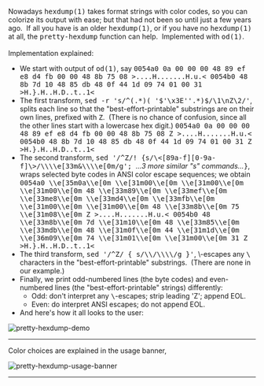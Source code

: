 Nowadays <tt>hexdump(1)</tt> takes format strings with color codes, so you can colorize its output with ease; but that had not been so until just a few years ago.&nbsp;&nbsp;If all you have is an older <tt>hexdump(1)</tt>, or if you have no <tt>hexdump(1)</tt> at all, the <tt>pretty-hexdump</tt> function can help.&nbsp;&nbsp;Implemented with <tt>od(1)</tt>.
<br/><br/>
Implementation explained:
<ul>
  <li>We start with output of <tt>od(1)</tt>, say
<tt>
0054a0 0a 00 00 00 48 89 ef e8 d4 fb 00 00 48 8b 75 08  >....H.......H.u.<
0054b0 48 8b 7d 10 48 85 db 48 0f 44 1d 09 74 01 00 31  >H.}.H..H.D..t..1<
</tt>
</li>
  
  <li>The first transform, <tt>sed -r 's/^(.*)(  '$'\x3E''.*)$/\1\nZ\2/'</tt>, splits each line so that the "best-effort-printable" substrings are on their own lines, prefixed with <tt>Z</tt>.&nbsp;&nbsp;(There is no chance of confusion, since all the other lines start with a lowercase hex digit.)
<tt>
0054a0 0a 00 00 00 48 89 ef e8 d4 fb 00 00 48 8b 75 08
Z  >....H.......H.u.<
0054b0 48 8b 7d 10 48 85 db 48 0f 44 1d 09 74 01 00 31
Z  >H.}.H..H.D..t..1<
</tt>
</li>
    <li>The second transform, <tt>sed '/^Z/! {s/\<[89a-f][0-9a-f]\>/\\\\e[33m&\\\\e[0m/g'; </tt><i>...3 more similar "s" commands...</i><tt>}</tt>, wraps selected byte codes in ANSI color escape sequences; we obtain
<tt>
0054a0 \\e[35m0a\\e[0m \\e[31m00\\e[0m \\e[31m00\\e[0m \\e[31m00\\e[0m 48 \\e[33m89\\e[0m \\e[33mef\\e[0m \\e[33me8\\e[0m \\e[33md4\\e[0m \\e[33mfb\\e[0m \\e[31m00\\e[0m \\e[31m00\\e[0m 48 \\e[33m8b\\e[0m 75 \\e[31m08\\e[0m
Z  >....H.......H.u.<
0054b0 48 \\e[33m8b\\e[0m 7d \\e[31m10\\e[0m 48 \\e[33m85\\e[0m \\e[33mdb\\e[0m 48 \\e[31m0f\\e[0m 44 \\e[31m1d\\e[0m \\e[36m09\\e[0m 74 \\e[31m01\\e[0m \\e[31m00\\e[0m 31
Z  >H.}.H..H.D..t..1<
</tt>
</li>
    <li>The third transform, <tt>sed '/^Z/ { s/\\/\\\\/g }'</tt>, <t>\</t>-escapes any <tt>\</tt> characters in the "best-effort-printable" substrings.&nbsp;&nbsp;(There are none in our example.)
</li>
    <li>Finally, we print odd-numbered lines (the byte codes) and even-numbered lines (the "best-effort-printable" strings) differently:
    <ul>
      <li>Odd: don't interpret any <tt>\</tt>-escapes; strip leading 'Z'; append EOL.</li>
      <li>Even: do interpret ANSI escapes; do not append EOL.</li>
    </ul>
</li>
    <li>And here's how it all looks to the user:</li>
</ul>

![pretty-hexdump-demo](https://github.com/user-attachments/assets/0eb8e95a-3d32-4dfd-a847-d74dcc290617)

<hr/>
Color choices are explained in the usage banner,

![pretty-hexdump-usage-banner](https://github.com/user-attachments/assets/4ecaec84-75f3-43df-9c96-df0c02370a7f)

<hr/>
